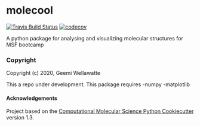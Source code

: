 molecool
==============================
[//]: # (Badges)
[![Travis Build Status](https://travis-ci.com/REPLACE_WITH_OWNER_ACCOUNT/molecool.svg?branch=master)](https://travis-ci.com/REPLACE_WITH_OWNER_ACCOUNT/molecool)
[![codecov](https://codecov.io/gh/REPLACE_WITH_OWNER_ACCOUNT/molecool/branch/master/graph/badge.svg)](https://codecov.io/gh/REPLACE_WITH_OWNER_ACCOUNT/molecool/branch/master)


A python package for analysing and visualizing molecular structures for MSF bootcamp

### Copyright

Copyright (c) 2020, Geemi Wellawatte

This a repo under development.
This package requires -numpy -matplotlib
#### Acknowledgements
 
Project based on the 
[Computational Molecular Science Python Cookiecutter](https://github.com/molssi/cookiecutter-cms) version 1.3.
